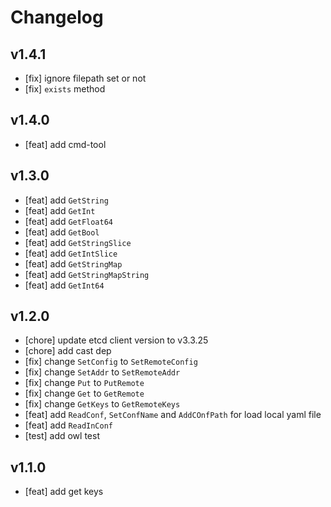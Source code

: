# Changelog

## v1.4.1
- [fix] ignore filepath set or not
- [fix] `exists` method

## v1.4.0
- [feat] add cmd-tool

## v1.3.0
- [feat] add `GetString`
- [feat] add `GetInt`
- [feat] add `GetFloat64`
- [feat] add `GetBool`
- [feat] add `GetStringSlice`
- [feat] add `GetIntSlice`
- [feat] add `GetStringMap`
- [feat] add `GetStringMapString`
- [feat] add `GetInt64`

## v1.2.0

- [chore] update etcd client version to v3.3.25
- [chore] add cast dep
- [fix] change `SetConfig` to `SetRemoteConfig`
- [fix] change `SetAddr` to `SetRemoteAddr`
- [fix] change `Put` to `PutRemote`
- [fix] change `Get` to `GetRemote`
- [fix] change `GetKeys` to `GetRemoteKeys`
- [feat] add `ReadConf`, `SetConfName` and `AddCOnfPath` for load local yaml file
- [feat] add `ReadInConf`
- [test] add owl test

## v1.1.0

- [feat] add get keys

